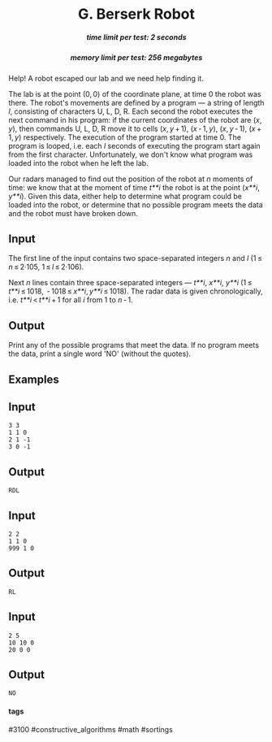 <h1 style='text-align: center;'> G. Berserk Robot </h1>

<h5 style='text-align: center;'>time limit per test: 2 seconds</h5>
<h5 style='text-align: center;'>memory limit per test: 256 megabytes</h5>

Help! A robot escaped our lab and we need help finding it. 

The lab is at the point (0, 0) of the coordinate plane, at time 0 the robot was there. The robot's movements are defined by a program — a string of length *l*, consisting of characters U, L, D, R. Each second the robot executes the next command in his program: if the current coordinates of the robot are (*x*, *y*), then commands U, L, D, R move it to cells (*x*, *y* + 1), (*x* - 1, *y*), (*x*, *y* - 1), (*x* + 1, *y*) respectively. The execution of the program started at time 0. The program is looped, i.e. each *l* seconds of executing the program start again from the first character. Unfortunately, we don't know what program was loaded into the robot when he left the lab.

Our radars managed to find out the position of the robot at *n* moments of time: we know that at the moment of time *t**i* the robot is at the point (*x**i*, *y**i*). Given this data, either help to determine what program could be loaded into the robot, or determine that no possible program meets the data and the robot must have broken down.

## Input

The first line of the input contains two space-separated integers *n* and *l* (1 ≤ *n* ≤ 2·105, 1 ≤ *l* ≤ 2·106).

Next *n* lines contain three space-separated integers — *t**i*, *x**i*, *y**i* (1 ≤ *t**i* ≤ 1018,  - 1018 ≤ *x**i*, *y**i* ≤ 1018). The radar data is given chronologically, i.e. *t**i* < *t**i* + 1 for all *i* from 1 to *n* - 1.

## Output

Print any of the possible programs that meet the data. If no program meets the data, print a single word 'NO' (without the quotes).

## Examples

## Input


```
3 3  
1 1 0  
2 1 -1  
3 0 -1  

```
## Output


```
RDL  

```
## Input


```
2 2  
1 1 0  
999 1 0  

```
## Output


```
RL  

```
## Input


```
2 5  
10 10 0  
20 0 0  

```
## Output


```
NO  

```


#### tags 

#3100 #constructive_algorithms #math #sortings 